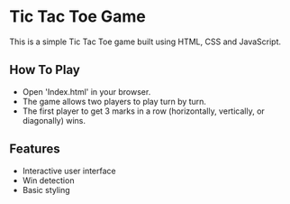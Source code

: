 # Tic Tac Toe Game
This is a simple Tic Tac Toe game built using HTML, CSS and JavaScript.

## How To Play
- Open 'Index.html' in your browser.
- The game allows two players to play turn by turn.
- The first player to get 3 marks in a row (horizontally, vertically, or diagonally) wins.

## Features
- Interactive user interface
- Win detection
- Basic styling



